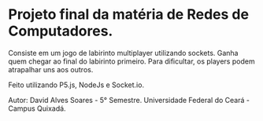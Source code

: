 # Projeto final da matéria de Redes de Computadores.

Consiste em um jogo de labirinto multiplayer utilizando sockets. Ganha quem chegar ao final do labirinto primeiro. Para dificultar, os players podem atrapalhar uns aos outros.

Feito utilizando P5.js, NodeJs e Socket.io.

Autor: David Alves Soares - 5° Semestre.
Universidade Federal do Ceará - Campus Quixadá.